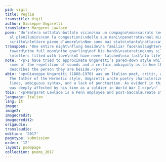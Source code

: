 ```yaml
---
pid: vigil
title: Veglia
transtitle: Vigil
author: Giuseppe Ungaretti
translator: Margaret Lawlace
poem: "Un’intera nottata\nbuttato vicino\na un compagno\nmassacrato \ncon la sua bocca\ndigrignata\nvolta
  al plenilunio\ncon la congestioni\ndelle sue mani\npenetrata\nnel mio silenzio\nho
  scritto\nlettere piene d’amore\n\nNon sono mai stato\ntanto\nattaccato alla vita"
transpoem: "One entire night\nflung beside\na familiar face\nslaughtered\nteeth twisted
  toward\nthe full moon\nthe gnarling\nof his hands\nsaturating\nmy silence\nI wrote
  \nletters filled with love\n\nI have never latched\nso fast\nto life"
note: "<p>I have tried to approximate Ungaretti’s pared-down style while maintaining
  some of the repetition of sounds and a certain ambiguity as to how the narrator
  describes the person they are beside.</p>\n"
abio: "<p>Giuseppe Ungaretti (1888–1970) was an Italian poet, critic, and journalist.
  The father of the Hermetic style, Ungaretti wrote poetry characterized by short
  lines, ambiguous syntax, and a lack of punctuation. As evident in this poem, he
  was deeply affected by his time as a soldier in World War I.</p>\n"
tbio: "<p>Margaret Lawlace is a Penn employee and post-baccalaureate student.</p>"
language: Italian
lang: it
image:
image2:
imagecredit:
imagecredit2:
origaudio:
translaudio:
edition: '2017'
pagetype: submission
order: '12'
layout: poempage
collection: poems_2017
---
```

